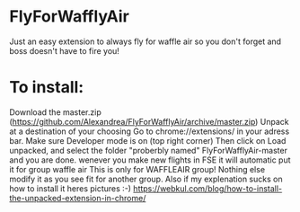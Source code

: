 # FlyForWafflyAir
Just an easy extension to always fly for waffle air so you don't forget and boss doesn't have to fire you!


# To install:

Download the master.zip (https://github.com/Alexandrea/FlyForWafflyAir/archive/master.zip)
Unpack at a destination of your choosing
Go to chrome://extensions/ in your adress bar.
Make sure Developer mode is on (top right corner)
Then click on Load unpacked, and select the folder "proberbly named" FlyForWafflyAir-master
and you are done. wenever you make new flights in FSE it will automatic put it for group waffle air
This is only for WAFFLEAIR group! Nothing else modify it as you see fit for another group.
Also if my explenation sucks on how to install it heres pictures :-) 
https://webkul.com/blog/how-to-install-the-unpacked-extension-in-chrome/

